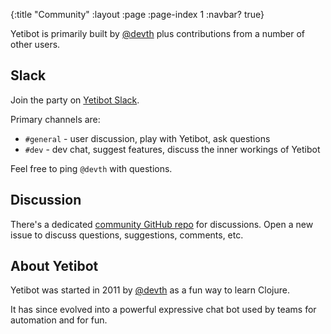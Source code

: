{:title "Community"
 :layout :page
 :page-index 1
 :navbar? true}

Yetibot is primarily built by [@devth](https://github.com/devth) plus
contributions from a number of other users.

## Slack

Join the party on [Yetibot Slack](https://slack.yetibot.com).

Primary channels are:

- `#general` - user discussion, play with Yetibot, ask questions
- `#dev` - dev chat, suggest features, discuss the inner workings of Yetibot

Feel free to ping `@devth` with questions.

## Discussion

There's a dedicated [community GitHub
repo](https://github.com/yetibot/community) for discussions. Open a new issue to
discuss questions, suggestions, comments, etc.

## About Yetibot

Yetibot was started in 2011 by [@devth](https://github.com/devth) as a fun way
to learn Clojure.

It has since evolved into a powerful expressive chat bot used by teams for
automation and for fun.
